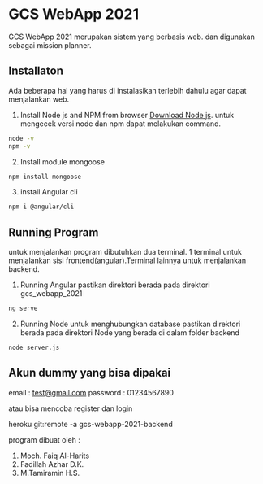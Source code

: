 # GCS WebApp 2021 

GCS WebApp 2021 merupakan sistem yang berbasis web. dan digunakan sebagai mission planner.

## Installaton 
Ada beberapa hal yang harus di instalasikan terlebih dahulu agar dapat menjalankan web.

1. Install Node js and NPM from browser 
[Download Node js](https://nodejs.org/en/).
untuk mengecek versi node dan npm dapat melakukan command.
```bash
node -v
npm -v
```
2. Install module mongoose
```bash
npm install mongoose
```
3. install Angular cli
```bash
npm i @angular/cli
```

## Running Program 
untuk menjalankan program dibutuhkan dua terminal. 1 terminal untuk menjalankan sisi frontend(angular).Terminal lainnya untuk menjalankan backend. 
1. Running Angular 
pastikan direktori berada pada direktori gcs_webapp_2021
```bash
ng serve
```
2. Running Node untuk menghubungkan database
pastikan direktori berada pada direktori Node yang berada di dalam folder backend 
```bash
node server.js
```

## Akun dummy yang bisa dipakai 
email : test@gmail.com
password : 01234567890

atau bisa mencoba register dan login

heroku git:remote -a gcs-webapp-2021-backend


program dibuat oleh :
1. Moch. Faiq Al-Harits
2. Fadillah Azhar D.K.
3. M.Tamiramin H.S.